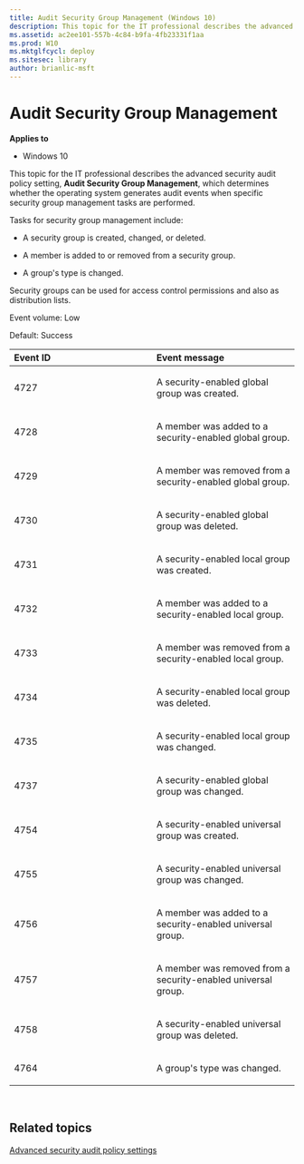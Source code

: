 ```yaml
---
title: Audit Security Group Management (Windows 10)
description: This topic for the IT professional describes the advanced security audit policy setting, Audit Security Group Management, which determines whether the operating system generates audit events when specific security group management tasks are performed.
ms.assetid: ac2ee101-557b-4c84-b9fa-4fb23331f1aa
ms.prod: W10
ms.mktglfcycl: deploy
ms.sitesec: library
author: brianlic-msft
---
```


# Audit Security Group Management


**Applies to**

-   Windows 10

This topic for the IT professional describes the advanced security audit policy setting, **Audit Security Group Management**, which determines whether the operating system generates audit events when specific security group management tasks are performed.

Tasks for security group management include:

-   A security group is created, changed, or deleted.

-   A member is added to or removed from a security group.

-   A group's type is changed.

Security groups can be used for access control permissions and also as distribution lists.

Event volume: Low

Default: Success

<table>
<colgroup>
<col width="50%" />
<col width="50%" />
</colgroup>
<thead>
<tr class="header">
<th align="left">Event ID</th>
<th align="left">Event message</th>
</tr>
</thead>
<tbody>
<tr class="odd">
<td align="left"><p>4727</p></td>
<td align="left"><p>A security-enabled global group was created.</p></td>
</tr>
<tr class="even">
<td align="left"><p>4728</p></td>
<td align="left"><p>A member was added to a security-enabled global group.</p></td>
</tr>
<tr class="odd">
<td align="left"><p>4729</p></td>
<td align="left"><p>A member was removed from a security-enabled global group.</p></td>
</tr>
<tr class="even">
<td align="left"><p>4730</p></td>
<td align="left"><p>A security-enabled global group was deleted.</p></td>
</tr>
<tr class="odd">
<td align="left"><p>4731</p></td>
<td align="left"><p>A security-enabled local group was created.</p></td>
</tr>
<tr class="even">
<td align="left"><p>4732</p></td>
<td align="left"><p>A member was added to a security-enabled local group.</p></td>
</tr>
<tr class="odd">
<td align="left"><p>4733</p></td>
<td align="left"><p>A member was removed from a security-enabled local group.</p></td>
</tr>
<tr class="even">
<td align="left"><p>4734</p></td>
<td align="left"><p>A security-enabled local group was deleted.</p></td>
</tr>
<tr class="odd">
<td align="left"><p>4735</p></td>
<td align="left"><p>A security-enabled local group was changed.</p></td>
</tr>
<tr class="even">
<td align="left"><p>4737</p></td>
<td align="left"><p>A security-enabled global group was changed.</p></td>
</tr>
<tr class="odd">
<td align="left"><p>4754</p></td>
<td align="left"><p>A security-enabled universal group was created.</p></td>
</tr>
<tr class="even">
<td align="left"><p>4755</p></td>
<td align="left"><p>A security-enabled universal group was changed.</p></td>
</tr>
<tr class="odd">
<td align="left"><p>4756</p></td>
<td align="left"><p>A member was added to a security-enabled universal group.</p></td>
</tr>
<tr class="even">
<td align="left"><p>4757</p></td>
<td align="left"><p>A member was removed from a security-enabled universal group.</p></td>
</tr>
<tr class="odd">
<td align="left"><p>4758</p></td>
<td align="left"><p>A security-enabled universal group was deleted.</p></td>
</tr>
<tr class="even">
<td align="left"><p>4764</p></td>
<td align="left"><p>A group's type was changed.</p></td>
</tr>
</tbody>
</table>

 

## Related topics


[Advanced security audit policy settings](advanced-security-audit-policy-settings.md)

 

 





